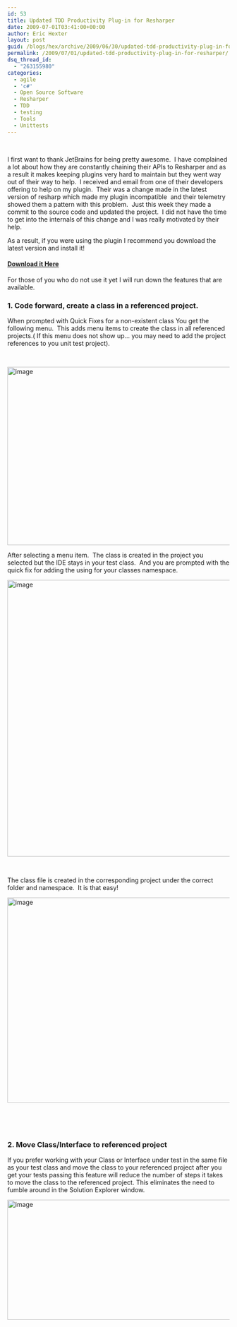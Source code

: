 ```yaml
---
id: 53
title: Updated TDD Productivity Plug-in for Resharper
date: 2009-07-01T03:41:00+00:00
author: Eric Hexter
layout: post
guid: /blogs/hex/archive/2009/06/30/updated-tdd-productivity-plug-in-for-resharper.aspx
permalink: /2009/07/01/updated-tdd-productivity-plug-in-for-resharper/
dsq_thread_id:
  - "263155980"
categories:
  - agile
  - 'c#'
  - Open Source Software
  - Resharper
  - TDD
  - testing
  - Tools
  - Unittests
---
```

</p> 

&nbsp;

I first want to thank JetBrains for being pretty awesome.&nbsp; I have complained a lot about how they are constantly chaining their APIs to Resharper and as a result it makes keeping plugins very hard to maintain but they went way out of their way to help.&nbsp; I received and email from one of their developers offering to help on my plugin.&nbsp; Their was a change made in the latest version of resharp which made my plugin incompatible&nbsp; and their telemetry showed them a pattern with this problem.&nbsp; Just this week they made a commit to the source code and updated the project.&nbsp; I did not have the time to get into the internals of this change and I was really motivated by their help.

As a result, if you were using the plugin I recommend you download the latest version and install it!

#### <a target="_blank" href="http://code.google.com/p/resharper-tdd-productivity-plugin/">Download it Here</a>

For those of you who do not use it yet I will run down the features that are available.

### 1. Code forward, create a class in a referenced project.

When prompted with Quick Fixes for a non-existent class You get the following menu.&nbsp; This adds menu items to create the class in all referenced projects.( If this menu does not show up&hellip; you may need to add the project references to you unit test project).

&nbsp;

 <img height="404" width="1028" src="//lostechies.com/erichexter/files/2011/03/image_1CA2EF1F.png" alt="image" border="0" style="border-bottom: 0px;border-left: 0px;border-top: 0px;border-right: 0px" />

After selecting a menu item.&nbsp; The class is created in the project you selected but the IDE stays in your test class.&nbsp; And you are prompted with the quick fix for adding the using for your classes namespace.

 <img height="627" width="1028" src="//lostechies.com/erichexter/files/2011/03/image_4C7D90E0.png" alt="image" border="0" style="border-bottom: 0px;border-left: 0px;border-top: 0px;border-right: 0px" />

&nbsp;

The class file is created in the corresponding project under the correct folder and namespace.&nbsp; It is that easy!

<img height="465" width="644" src="//lostechies.com/erichexter/files/2011/03/image_03776F1A.png" alt="image" border="0" style="border-bottom: 0px;border-left: 0px;border-top: 0px;border-right: 0px" />

&nbsp;

&nbsp;

### 2. Move Class/Interface to referenced project

If you prefer working with your Class or Interface under test in the same file as your test class and move the class to your referenced project after you get your tests passing this feature will reduce the number of steps it takes to move the class to the referenced project. This eliminates the need to fumble around in the Solution Explorer window.

<img height="272" width="1028" src="//lostechies.com/erichexter/files/2011/03/image_2F47C309.png" alt="image" border="0" style="border-bottom: 0px;border-left: 0px;border-top: 0px;border-right: 0px" />